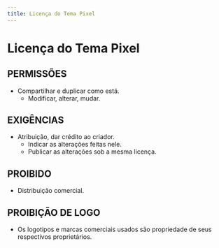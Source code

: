 ```yaml
---
title: Licença do Tema Pixel
---
```


# Licença do Tema Pixel

## **PERMISSÕES** <a id="permissoes"></a>

* Compartilhar e duplicar como está.
  * Modificar, alterar, mudar.

## **EXIGÊNCIAS** <a id="exigencias"></a>

* Atribuição, dar crédito ao criador.
  * Indicar as alterações feitas nele.
  * Publicar as alterações sob a mesma licença.

## **PROIBIDO** <a id="proibido"></a>

* Distribuição comercial.

## PROIBIÇÃO DE LOGO <a id="proibicao-de-logo"></a>

* Os logotipos e marcas comerciais usados ​​são propriedade de seus respectivos proprietários.

